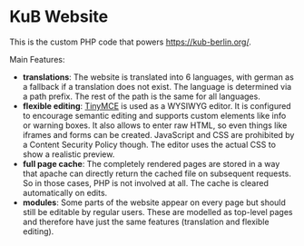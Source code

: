 # KuB Website

This is the custom PHP code that powers <https://kub-berlin.org/>.

Main Features:

-	**translations**: The website is translated into 6 languages, with german as
	a fallback if a translation does not exist. The language is determined via a
	path prefix. The rest of the path is the same for all languages.
-	**flexible editing**: [TinyMCE](https://www.tiny.cloud/docs/) is used as a
	WYSIWYG editor. It is configured to encourage semantic editing and supports
	custom elements like info or warning boxes. It also allows to enter raw HTML,
	so even things like iframes and forms can be created. JavaScript and CSS are
	prohibited by a Content Security Policy though. The editor uses the actual
	CSS to show a realistic preview.
-	**full page cache**: The completely rendered pages are stored in a way that
	apache can directly return the cached file on subsequent requests. So in
	those cases, PHP is not involved at all. The cache is cleared automatically
	on edits.
-	**modules**: Some parts of the website appear on every page but should still
	be editable by regular users. These are modelled as top-level pages and
	therefore have just the same features (translation and flexible editing).
